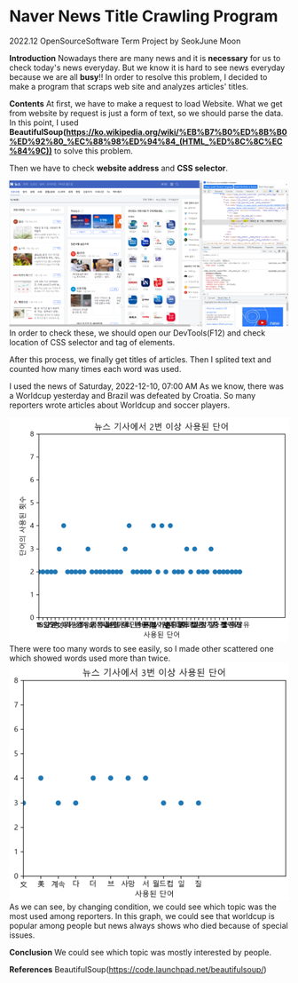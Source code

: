 # Naver News Title Crawling Program

2022.12 OpenSourceSoftware Term Project by SeokJune Moon

**Introduction**
Nowadays there are many news and it is **necessary** for us to check today's news everyday.
But we know it is hard to see news everyday because we are all **busy**!!
In order to resolve this problem, I decided to make a program that scraps web site and analyzes articles' titles.

**Contents**
At first, we have to make a request to load Website.
What we get from website by request is just a form of text, so we should parse the data.
In this point, I used **BeautifulSoup(https://ko.wikipedia.org/wiki/%EB%B7%B0%ED%8B%B0%ED%92%80_%EC%88%98%ED%94%84_(HTML_%ED%8C%8C%EC%84%9C))** to solve this problem.

Then we have to check **website address** and **CSS selector**.

<img title="" src="./Images/Check_div_class.png" alt="" data-align="center">
In order to check these, we should open our DevTools(F12) and check location of CSS selector and tag of elements.

After this process, we finally get titles of articles.
Then I splited text and counted how many times each word was used.

I used the news of Saturday, 2022-12-10, 07:00 AM
As we know, there was a Worldcup yesterday and Brazil was defeated by Croatia.
So many reporters wrote articles about Worldcup and soccer players.

<img title="" src="./Images/Used_over_once.png" alt="" data-align="center">
There were too many words to see easily, so I made other scattered one which showed words used more than twice.

<img title="" src="./Images/Used_over_twice.png" alt="" data-align="center">
As we can see, by changing condition, we could see which topic was the most used among reporters.
In this graph, we could see that worldcup is popular among people but news always shows who died because of special issues.

**Conclusion**
We could see which topic was mostly interested by people.

**References**
BeautifulSoup(https://code.launchpad.net/beautifulsoup/)
